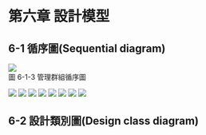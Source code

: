 # 第六章 設計模型

## 6-1 	循序圖(Sequential diagram)

![](https://i.imgur.com/Xz0ZRG1.png)  
圖 6-1-3 管理群組循序圖

![](https://i.imgur.com/UVxuoHB.png)
![](https://i.imgur.com/JXJTPtl.png)
![](https://i.imgur.com/AqN0TYX.png)
![](https://i.imgur.com/ftHd6UC.png)
![](https://i.imgur.com/zfNDxTJ.png)
![](https://i.imgur.com/EnNkZZ3.png)
![](https://i.imgur.com/ZsxO37J.png)
![](https://i.imgur.com/HQbjcj9.png)

## 6-2 	設計類別圖(Design class diagram)
